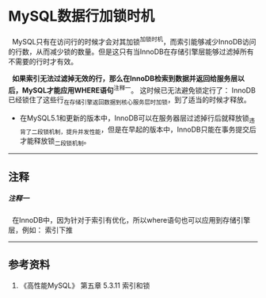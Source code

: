 # MySQL数据行加锁时机

&nbsp;&nbsp;MySQL只有在访问行的时候才会对其加锁<sup>加锁时机</sup>，而索引能够减少InnoDB访问的行数，从而减少锁的数量。但是这只有当InnoDB在存储引擎层能够过滤掉所有不需要的行时才有效。

&nbsp;&nbsp;**如果索引无法过滤掉无效的行，那么在InnoDB检索到数据并返回给服务层以后，MySQL才能应用WHERE语句**<sup>注释一</sup>。 这时候已无法避免锁定行了： InnoDB已经锁住了这些行<sub>在存储引擎返回数据到核心服务层时加锁</sub>，到了适当的时候才释放。
- 在MySQL5.1和更新的版本中，InnoDB可以在服务器层过滤掉行后就释放锁<sub>违背了二段锁机制，提升并发性能</sub>，但是在早起的版本中，InnoDB只能在事务提交后才能释放锁<sub>二段锁机制</sub>。


--------
## 注释
##### 注释一
&nbsp;&nbsp;在InnoDB中，因为针对于索引有优化，所以where语句也可以应用到存储引擎层，例如： 索引下推

--------
## 参考资料
1. 《高性能MySQL》 第五章 5.3.11 索引和锁